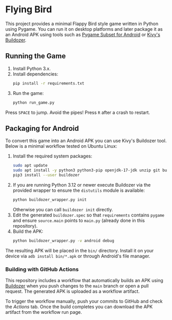 # Flying Bird

This project provides a minimal Flappy Bird style game written in Python using
Pygame. You can run it on desktop platforms and later package it as an Android
APK using tools such as [Pygame Subset for Android](https://github.com/renpy/pygame_sdl2) or [Kivy's Buildozer](https://github.com/kivy/buildozer).

## Running the Game

1. Install Python 3.x.
2. Install dependencies:
   ```bash
   pip install -r requirements.txt
   ```
3. Run the game:
   ```bash
   python run_game.py
   ```

Press `SPACE` to jump. Avoid the pipes! Press `R` after a crash to restart.

## Packaging for Android

To convert this game into an Android APK you can use Kivy's Buildozer tool.
Below is a minimal workflow tested on Ubuntu Linux:

1. Install the required system packages:
   ```bash
   sudo apt update
   sudo apt install -y python3 python3-pip openjdk-17-jdk unzip git build-essential ccache libncurses5
   pip3 install --user buildozer
   ```
2. If you are running Python 3.12 or newer execute Buildozer via the provided
   wrapper to ensure the `distutils` module is available:
   ```bash
   python buildozer_wrapper.py init
   ```
   Otherwise you can call `buildozer init` directly.
3. Edit the generated `buildozer.spec` so that `requirements` contains
   `pygame` and ensure `source.main` points to `main.py` (already done in this
   repository).
4. Build the APK:
   ```bash
   python buildozer_wrapper.py -v android debug
   ```

The resulting APK will be placed in the `bin/` directory. Install it on your
device via `adb install bin/*.apk` or through Android's file manager.

### Building with GitHub Actions

This repository includes a workflow that automatically builds an APK using [Buildozer](https://github.com/kivy/buildozer) when you push changes to the `main` branch or open a pull request. The generated APK is uploaded as a workflow artifact.

To trigger the workflow manually, push your commits to GitHub and check the *Actions* tab. Once the build completes you can download the APK artifact from the workflow run page.

